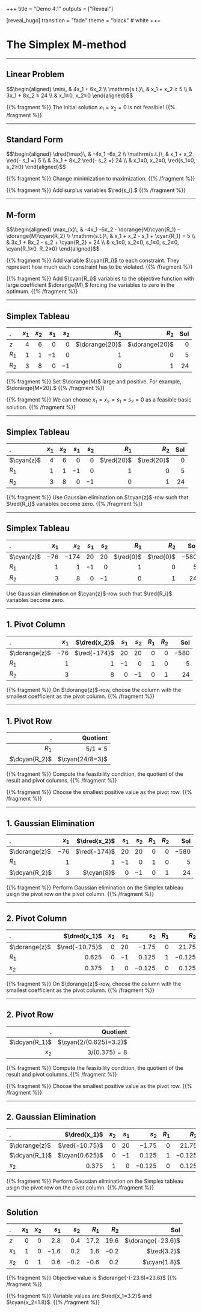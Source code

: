 +++
title = "Demo 4.1"
outputs = ["Reveal"]

[reveal_hugo]
transition = "fade"
theme = "black" # white
+++

# The Simplex M-method

$$
\newcommand{\red}[1]{\textcolor{red}{#1}}
\newcommand{\dred}[1]{\textcolor{darkred}{#1}}
\newcommand{\cyan}[1]{\textcolor{cyan}{#1}}
\newcommand{\dcyan}[1]{\textcolor{darkcyan}{#1}}
\newcommand{\dorange}[1]{\textcolor{darkorange}{#1}}
$$

---

## Linear Problem

<div>
$$\begin{aligned}
\min\, & 4x_1 + 6x_2 \\
\mathrm{s.t.}\, & x_1 + x_2 ≥ 5 \\
& 3x_1 + 8x_2 ≥ 24 \\
& x_1≥0, x_2≥0
\end{aligned}$$
</div>

{{% fragment %}}
The initial solution $x_1=x_2=0$ is not feasible!
{{% /fragment %}}

---

## Standard Form

<div>
$$\begin{aligned}
\dred{\max}\, & -4x_1 -6x_2 \\
\mathrm{s.t.}\, & x_1 + x_2 \red{- s_1 =} 5 \\
& 3x_1 + 8x_2 \red{- s_2 =} 24 \\
& x_1≥0, x_2≥0, \red{s_1≥0, s_2≥0}
\end{aligned}$$
</div>

{{% fragment %}}
Change minimization to maximization.
{{% /fragment %}}

{{% fragment %}}
Add surplus variables $\red{s_i}.$
{{% /fragment %}}

---

## M-form

<div>
$$\begin{aligned}
\max_{x}\, & -4x_1 -6x_2 - \dorange{M}\cyan{R_1} - \dorange{M}\cyan{R_2} \\
\mathrm{s.t.}\, & x_1 + x_2 - s_1 + \cyan{R_1} = 5 \\
& 3x_1 + 8x_2 - s_2 + \cyan{R_2} = 24 \\
& x_1≥0, x_2≥0, s_1≥0, s_2≥0, \cyan{R_1≥0, R_2≥0}
\end{aligned}$$
</div>

{{% fragment %}}
Add variable $\cyan{R_i}$ to each constraint. They represent how much each constraint has to be violated.
{{% /fragment %}}

{{% fragment %}}
Add $\cyan{R_i}$ variables to the objective function with large coefficient $\dorange{M},$ forcing the variables to zero in the optimum.
{{% /fragment %}}

---

## Simplex Tableau

. | $x_1$ | $x_2$ | $s_1$ | $s_2$ | $R_1$ | $R_2$ | Sol
:-|-:|-:|-:|-:|-:|-:|-:
$z$ | $4$ | $6$ | $0$ | $0$ | $\dorange{20}$ | $\dorange{20}$ | $0$
$R_1$ | $1$ | $1$ | $-1$ | $0$ | $1$ | $0$ | $5$
$R_2$ | $3$ | $8$ | $0$ | $-1$ | $0$ | $1$ | $24$

{{% fragment %}}
Set $\dorange{M}$ large and positive. For example, $\dorange{M=20}.$
{{% /fragment %}}

{{% fragment %}}
We can choose $x_1=x_2=s_1=s_2=0$ as a feasible basic solution.
{{% /fragment %}}

---

## Simplex Tableau

. | $x_1$ | $x_2$ | $s_1$ | $s_2$ | $R_1$ | $R_2$ | Sol
:-|-:|-:|-:|-:|-:|-:|-:
$\cyan{z}$ | $4$ | $6$ | $0$ | $0$ | $\red{20}$ | $\red{20}$ | $0$
$R_1$ | $1$ | $1$ | $-1$ | $0$ | $1$ | $0$ | $5$
$R_2$ | $3$ | $8$ | $0$ | $-1$ | $0$ | $1$ | $24$

{{% fragment %}}
Use Gaussian elimination on $\cyan{z}$-row such that $\red{R_i}$ variables become zero.
{{% /fragment %}}

---

## Simplex Tableau

. | $x_1$ | $x_2$ | $s_1$ | $s_2$ | $R_1$ | $R_2$ | Sol
:-|-:|-:|-:|-:|-:|-:|-:
$\cyan{z}$ | $-76$ | $-174$ | $20$ | $20$ | $\red{0}$ | $\red{0}$ | $-580$
$R_1$ | $1$ | $1$ | $-1$ | $0$ | $1$ | $0$ | $5$
$R_2$ | $3$ | $8$ | $0$ | $-1$ | $0$ | $1$ | $24$

Use Gaussian elimination on $\cyan{z}$-row such that $\red{R_i}$ variables become zero.

---

## 1. Pivot Column

. | $x_1$ | $\dred{x_2}$ | $s_1$ | $s_2$ | $R_1$ | $R_2$ | Sol
:-|-:|-:|-:|-:|-:|-:|-:
$\dorange{z}$ | $-76$ | $\red{-174}$ | $20$ | $20$ | $0$ | $0$ | $-580$
$R_1$ | $1$ | $1$ | $-1$ | $0$ | $1$ | $0$ | $5$
$R_2$ | $3$ | $8$ | $0$ | $-1$ | $0$ | $1$ | $24$

{{% fragment %}}
On $\dorange{z}$-row, choose the column with the smallest coefficient as the pivot column.
{{% /fragment %}}

---

## 1. Pivot Row

. | Quotient
-:|-:
$R_1$ | $5/1=5$
$\dcyan{R_2}$ | $\cyan{24/8=3}$

{{% fragment %}}
Compute the feasibility condition, the quotient of the result and pivot columns.
{{% /fragment %}}

{{% fragment %}}
Choose the smallest positive value as the pivot row.
{{% /fragment %}}

---

## 1. Gaussian Elimination

. | $x_1$ | $\dred{x_2}$ | $s_1$ | $s_2$ | $R_1$ | $R_2$ | Sol
:-|-:|-:|-:|-:|-:|-:|-:
$\dorange{z}$ | $-76$ | $\red{-174}$ | $20$ | $20$ | $0$ | $0$ | $-580$
$R_1$ | $1$ | $1$ | $-1$ | $0$ | $1$ | $0$ | $5$
$\dcyan{R_2}$ | $3$ | $\cyan{8}$ | $0$ | $-1$ | $0$ | $1$ | $24$


{{% fragment %}}
Perform Gaussian elimination on the Simplex tableau usign the pivot row on the pivot column.
{{% /fragment %}}

---

## 2. Pivot Column

. | $\dred{x_1}$ | $x_2$ | $s_1$ | $s_2$ | $R_1$ | $R_2$ | Sol
:-|-:|-:|-:|-:|-:|-:|-:
$\dorange{z}$ | $\red{-10.75}$ | $0$ | $20$ | $-1.75$ | $0$ | $21.75$ | $-58$
$R_1$ | $0.625$ | $0$ | $-1$ | $0.125$ | $1$ | $-0.125$ | $2$
$x_2$ | $0.375$ | $1$ | $0$ | $-0.125$ | $0$ | $0.125$ | $3$

{{% fragment %}}
On $\dorange{z}$-row, choose the column with the smallest coefficient as the pivot column.
{{% /fragment %}}

---

## 2. Pivot Row

. | Quotient
-:|-:
$\dcyan{R_1}$ | $\cyan{2/(0.625)=3.2}$
$x_2$ | $3/(0.375)=8$

{{% fragment %}}
Compute the feasibility condition, the quotient of the result and pivot columns.
{{% /fragment %}}

{{% fragment %}}
Choose the smallest positive value as the pivot row.
{{% /fragment %}}

---

## 2. Gaussian Elimination

. | $\dred{x_1}$ | $x_2$ | $s_1$ | $s_2$ | $R_1$ | $R_2$ | Sol
:-|-:|-:|-:|-:|-:|-:|-:
$\dorange{z}$ | $\red{-10.75}$ | $0$ | $20$ | $-1.75$ | $0$ | $21.75$ | $-58$
$\dcyan{R_1}$ | $\cyan{0.625}$ | $0$ | $-1$ | $0.125$ | $1$ | $-0.125$ | $2$
$x_2$ | $0.375$ | $1$ | $0$ | $-0.125$ | $0$ | $0.125$ | $3$

{{% fragment %}}
Perform Gaussian elimination on the Simplex tableau usign the pivot row on the pivot column.
{{% /fragment %}}

---

## Solution

. | $x_1$ | $x_2$ | $s_1$ | $s_2$ | $R_1$ | $R_2$ | Sol
:-|-:|-:|-:|-:|-:|-:|-:
$z$ | $0$ | $0$ | $2.8$ | $0.4$ | $17.2$ | $19.6$ | $\dorange{-23.6}$
$x_1$ | $1$ | $0$ | $-1.6$ | $0.2$ | $1.6$ | $-0.2$ | $\red{3.2}$
$x_2$ | $0$ | $1$ | $0.6$ | $-0.2$ | $-0.6$ | $0.2$ | $\cyan{1.8}$

{{% fragment %}}
Objective value is $\dorange{-(-23.6)=23.6}$
{{% /fragment %}}

{{% fragment %}}
Variable values are $\red{x_1=3.2}$ and $\cyan{x_2=1.8}$.
{{% /fragment %}}

